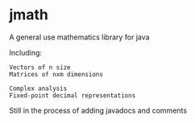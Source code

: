 # jmath
A general use mathematics library for java

Including:

	Vectors of n size
	Matrices of nxm dimensions

	Complex analysis
	Fixed-point decimal representations

Still in the process of adding javadocs and comments
